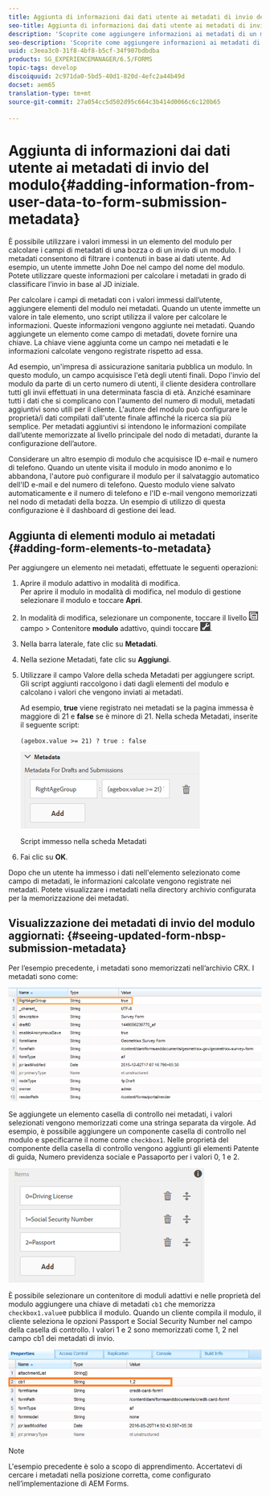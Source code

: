```yaml
---
title: Aggiunta di informazioni dai dati utente ai metadati di invio del modulo
seo-title: Aggiunta di informazioni dai dati utente ai metadati di invio del modulo
description: 'Scoprite come aggiungere informazioni ai metadati di un modulo inviato con i dati forniti dall''utente. '
seo-description: 'Scoprite come aggiungere informazioni ai metadati di un modulo inviato con i dati forniti dall''utente. '
uuid: c3eea3c0-31f8-4bf8-b5cf-34f907bdbdba
products: SG_EXPERIENCEMANAGER/6.5/FORMS
topic-tags: develop
discoiquuid: 2c971da0-5bd5-40d1-820d-4efc2a44b49d
docset: aem65
translation-type: tm+mt
source-git-commit: 27a054cc5d502d95c664c3b414d0066c6c120b65

---
```



# Aggiunta di informazioni dai dati utente ai metadati di invio del modulo{#adding-information-from-user-data-to-form-submission-metadata}

È possibile utilizzare i valori immessi in un elemento del modulo per calcolare i campi di metadati di una bozza o di un invio di un modulo. I metadati consentono di filtrare i contenuti in base ai dati utente. Ad esempio, un utente immette John Doe nel campo del nome del modulo. Potete utilizzare queste informazioni per calcolare i metadati in grado di classificare l&#39;invio in base al JD iniziale.

Per calcolare i campi di metadati con i valori immessi dall’utente, aggiungere elementi del modulo nei metadati. Quando un utente immette un valore in tale elemento, uno script utilizza il valore per calcolare le informazioni. Queste informazioni vengono aggiunte nei metadati. Quando aggiungete un elemento come campo di metadati, dovete fornire una chiave. La chiave viene aggiunta come un campo nei metadati e le informazioni calcolate vengono registrate rispetto ad essa.

Ad esempio, un&#39;impresa di assicurazione sanitaria pubblica un modulo. In questo modulo, un campo acquisisce l&#39;età degli utenti finali. Dopo l&#39;invio del modulo da parte di un certo numero di utenti, il cliente desidera controllare tutti gli invii effettuati in una determinata fascia di età. Anziché esaminare tutti i dati che si complicano con l&#39;aumento del numero di moduli, metadati aggiuntivi sono utili per il cliente. L&#39;autore del modulo può configurare le proprietà/i dati compilati dall&#39;utente finale affinché la ricerca sia più semplice. Per metadati aggiuntivi si intendono le informazioni compilate dall’utente memorizzate al livello principale del nodo di metadati, durante la configurazione dell’autore.

Considerare un altro esempio di modulo che acquisisce ID e-mail e numero di telefono. Quando un utente visita il modulo in modo anonimo e lo abbandona, l&#39;autore può configurare il modulo per il salvataggio automatico dell&#39;ID e-mail e del numero di telefono. Questo modulo viene salvato automaticamente e il numero di telefono e l&#39;ID e-mail vengono memorizzati nel nodo di metadati della bozza. Un esempio di utilizzo di questa configurazione è il dashboard di gestione dei lead.

## Aggiunta di elementi modulo ai metadati {#adding-form-elements-to-metadata}

Per aggiungere un elemento nei metadati, effettuate le seguenti operazioni:

1. Aprire il modulo adattivo in modalità di modifica.\
   Per aprire il modulo in modalità di modifica, nel modulo di gestione selezionare il modulo e toccare **Apri**.
1. In modalità di modifica, selezionare un componente, toccare il livello ![del](assets/field-level.png) campo > Contenitore **modulo** adattivo, quindi toccare ![cmppr](assets/cmppr.png).
1. Nella barra laterale, fate clic su **Metadati**.
1. Nella sezione Metadati, fate clic su **Aggiungi**.
1. Utilizzare il campo Valore della scheda Metadati per aggiungere script. Gli script aggiunti raccolgono i dati dagli elementi del modulo e calcolano i valori che vengono inviati ai metadati.

   Ad esempio, **true** viene registrato nei metadati se la pagina immessa è maggiore di 21 e **false** se è minore di 21. Nella scheda Metadati, inserite il seguente script:

   `(agebox.value >= 21) ? true : false`

   ![Script metadati](assets/add-element-metadata.png)

   Script immesso nella scheda Metadati

1. Fai clic su **OK**. 

Dopo che un utente ha immesso i dati nell&#39;elemento selezionato come campo di metadati, le informazioni calcolate vengono registrate nei metadati. Potete visualizzare i metadati nella directory archivio configurata per la memorizzazione dei metadati.

## Visualizzazione dei metadati di invio del modulo aggiornati: {#seeing-updated-form-nbsp-submission-metadata}

Per l’esempio precedente, i metadati sono memorizzati nell’archivio CRX. I metadati sono come:

![Metadati](assets/metadata_entry_new.png)

Se aggiungete un elemento casella di controllo nei metadati, i valori selezionati vengono memorizzati come una stringa separata da virgole. Ad esempio, è possibile aggiungere un componente casella di controllo nel modulo e specificarne il nome come `checkbox1`. Nelle proprietà del componente della casella di controllo vengono aggiunti gli elementi Patente di guida, Numero previdenza sociale e Passaporto per i valori 0, 1 e 2.

![Memorizzazione di più valori da una casella di controllo](assets/checkbox-metadata.png)

È possibile selezionare un contenitore di moduli adattivi e nelle proprietà del modulo aggiungere una chiave di metadati `cb1` che memorizza `checkbox1.value`e pubblica il modulo. Quando un cliente compila il modulo, il cliente seleziona le opzioni Passport e Social Security Number nel campo della casella di controllo. I valori 1 e 2 sono memorizzati come 1, 2 nel campo cb1 dei metadati di invio.

![Voce di metadati per più valori selezionati in un campo casella di controllo](assets/metadata-entry.png)

>[!NOTE]
>
>L&#39;esempio precedente è solo a scopo di apprendimento. Accertatevi di cercare i metadati nella posizione corretta, come configurato nell’implementazione di AEM Forms.

